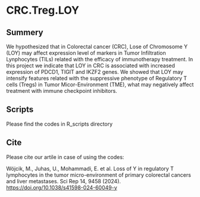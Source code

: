 # CRC.Treg.LOY


## Summery
We hypothesized that in Colorectal cancer (CRC), Lose of Chromosome Y (LOY) may affect expression level of markers in Tumor Infiltration Lynphocytes (TILs) related with the efficacy of immunotherapy treatment. In this project we indicate that LOY in CRC is associated with increased expression of PDCD1, TIGIT and IKZF2 genes. We  showed that LOY may intensify features related with the suppressive phenotype of Regulatory T cells (Tregs) in Tumor Micor-Environment (TME), what may negatively affect treatment with immune checkpoint inhibitors. 

## Scripts
Please find the codes in R_scripts directory

## Cite

Please cite our artile in case of using the codes:

Wójcik, M., Juhas, U., Mohammadi, E. et al. Loss of Y in regulatory T lymphocytes in the tumor micro-environment of primary colorectal cancers and liver metastases. Sci Rep 14, 9458 (2024). https://doi.org/10.1038/s41598-024-60049-y

